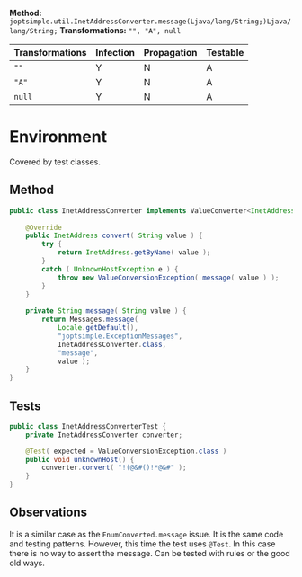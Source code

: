**Method:** `joptsimple.util.InetAddressConverter.message(Ljava/lang/String;)Ljava/lang/String;`
**Transformations:** `"", "A", null`

| Transformations | Infection | Propagation | Testable |
|-----------------|-----------|-------------|----------|
| `""`            | Y         | N           | A        |
| `"A"`           | Y         | N           | A        |
| `null`          | Y         | N           | A        |

# Environment

Covered by  test classes.

## Method

```Java
public class InetAddressConverter implements ValueConverter<InetAddress> {
    
    @Override
    public InetAddress convert( String value ) {
        try {
            return InetAddress.getByName( value );
        }
        catch ( UnknownHostException e ) {
            throw new ValueConversionException( message( value ) );
        }
    }
    
    private String message( String value ) {
        return Messages.message(
            Locale.getDefault(),
            "joptsimple.ExceptionMessages",
            InetAddressConverter.class,
            "message",
            value );
    }
}
```

## Tests

```Java
public class InetAddressConverterTest {
    private InetAddressConverter converter;

    @Test( expected = ValueConversionException.class )
    public void unknownHost() {
        converter.convert( "!(@&#()!*@&#" );
    }
}
```

## Observations

It is a similar case as the `EnumConverted.message` issue. It is the same code and 
testing patterns.
However, this time the test uses `@Test`. In this case there is no way to assert
the message.
Can be tested with rules or the good old ways.

